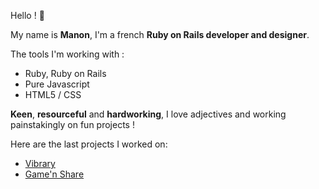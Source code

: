 Hello !  🔆

My name is **Manon**, I'm a french **Ruby on Rails developer and designer**.

The tools I'm working with :

- Ruby, Ruby on Rails
- Pure Javascript
- HTML5 / CSS



**Keen**, **resourceful** and **hardworking**, I love adjectives and working painstakingly on fun projects !

Here are the last projects I worked on:

- [Vibrary](https://github.com/clementlemoigne/vibrary)
- [Game'n Share](https://github.com/DorianGC-G/game-n-share)
